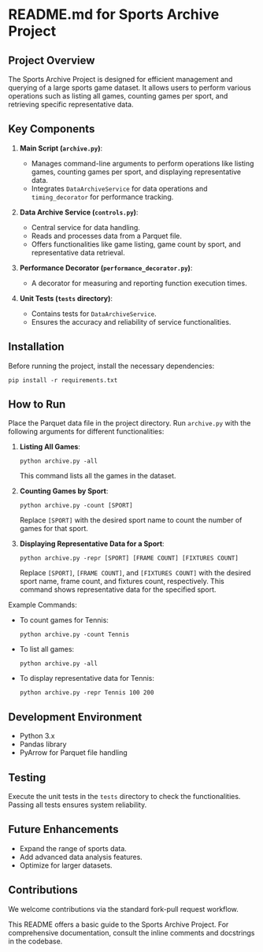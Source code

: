 
# README.md for Sports Archive Project

## Project Overview
The Sports Archive Project is designed for efficient management and querying of a large sports game dataset. It allows users to perform various operations such as listing all games, counting games per sport, and retrieving specific representative data.

## Key Components
1. **Main Script (`archive.py`)**: 
   - Manages command-line arguments to perform operations like listing games, counting games per sport, and displaying representative data.
   - Integrates `DataArchiveService` for data operations and `timing_decorator` for performance tracking.

2. **Data Archive Service (`controls.py`)**:
   - Central service for data handling.
   - Reads and processes data from a Parquet file.
   - Offers functionalities like game listing, game count by sport, and representative data retrieval.

3. **Performance Decorator (`performance_decorator.py`)**:
   - A decorator for measuring and reporting function execution times.

4. **Unit Tests (`tests` directory)**:
   - Contains tests for `DataArchiveService`.
   - Ensures the accuracy and reliability of service functionalities.

## Installation
Before running the project, install the necessary dependencies:
   ```
   pip install -r requirements.txt
   ```

## How to Run
Place the Parquet data file in the project directory. Run `archive.py` with the following arguments for different functionalities:
1. **Listing All Games**:
   ```
   python archive.py -all
   ```
   This command lists all the games in the dataset.

2. **Counting Games by Sport**:
   ```
   python archive.py -count [SPORT]
   ```
   Replace `[SPORT]` with the desired sport name to count the number of games for that sport.

3. **Displaying Representative Data for a Sport**:
   ```
   python archive.py -repr [SPORT] [FRAME COUNT] [FIXTURES COUNT]
   ```
   Replace `[SPORT]`, `[FRAME COUNT]`, and `[FIXTURES COUNT]` with the desired sport name, frame count, and fixtures count, respectively. This command shows representative data for the specified sport.

Example Commands:
- To count games for Tennis:
  ```
  python archive.py -count Tennis
  ```
- To list all games:
  ```
  python archive.py -all
  ```
- To display representative data for Tennis:
  ```
  python archive.py -repr Tennis 100 200
  ```

## Development Environment
- Python 3.x
- Pandas library
- PyArrow for Parquet file handling

## Testing
Execute the unit tests in the `tests` directory to check the functionalities. Passing all tests ensures system reliability.

## Future Enhancements
- Expand the range of sports data.
- Add advanced data analysis features.
- Optimize for larger datasets.

## Contributions
We welcome contributions via the standard fork-pull request workflow.



This README offers a basic guide to the Sports Archive Project. For comprehensive documentation, consult the inline comments and docstrings in the codebase.
